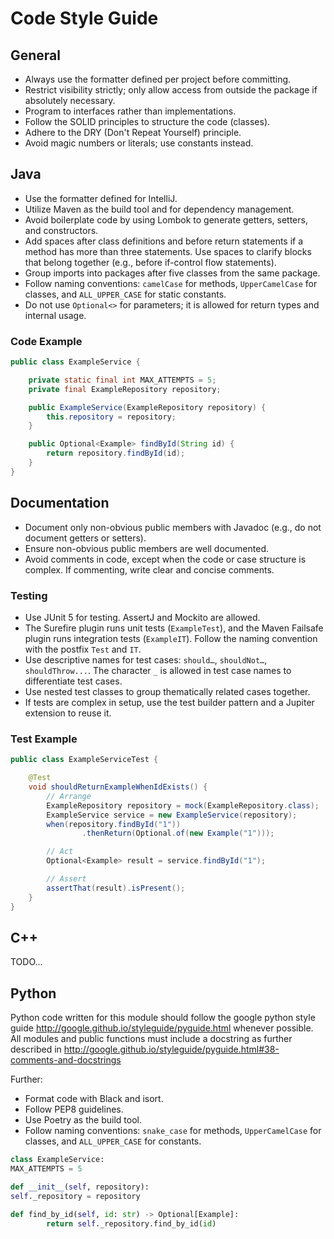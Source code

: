 # Code Style Guide

## General

- Always use the formatter defined per project before committing.
- Restrict visibility strictly; only allow access from outside the package if absolutely necessary.
- Program to interfaces rather than implementations.
- Follow the SOLID principles to structure the code (classes).
- Adhere to the DRY (Don't Repeat Yourself) principle.
- Avoid magic numbers or literals; use constants instead.

## Java

- Use the formatter defined for IntelliJ.
- Utilize Maven as the build tool and for dependency management.
- Avoid boilerplate code by using Lombok to generate getters, setters, and constructors.
- Add spaces after class definitions and before return statements if a method has more than three statements. Use spaces
  to clarify blocks that belong together (e.g., before if-control flow statements).
- Group imports into packages after five classes from the same package.
- Follow naming conventions: `camelCase` for methods, `UpperCamelCase` for classes, and `ALL_UPPER_CASE` for static
  constants.
- Do not use `Optional<>` for parameters; it is allowed for return types and internal usage.

### Code Example

```java
public class ExampleService {

    private static final int MAX_ATTEMPTS = 5;
    private final ExampleRepository repository;

    public ExampleService(ExampleRepository repository) {
        this.repository = repository;
    }

    public Optional<Example> findById(String id) {
        return repository.findById(id);
    }
}
```

## Documentation

- Document only non-obvious public members with Javadoc (e.g., do not document getters or setters).
- Ensure non-obvious public members are well documented.
- Avoid comments in code, except when the code or case structure is complex. If commenting, write clear and concise
  comments.

### Testing

- Use JUnit 5 for testing. AssertJ and Mockito are allowed.
- The Surefire plugin runs unit tests (`ExampleTest`), and the Maven Failsafe plugin runs integration
  tests (`ExampleIT`). Follow the naming convention with the postfix `Test` and `IT`.
- Use descriptive names for test cases: `should…`, `shouldNot…`, `shouldThrow...`. The character `_` is allowed in test
  case names to differentiate test cases.
- Use nested test classes to group thematically related cases together.
- If tests are complex in setup, use the test builder pattern and a Jupiter extension to reuse it.

### Test Example

```java
public class ExampleServiceTest {

    @Test
    void shouldReturnExampleWhenIdExists() {
        // Arrange
        ExampleRepository repository = mock(ExampleRepository.class);
        ExampleService service = new ExampleService(repository);
        when(repository.findById("1"))
                .thenReturn(Optional.of(new Example("1")));

        // Act
        Optional<Example> result = service.findById("1");

        // Assert
        assertThat(result).isPresent();
    }
}
```

## C++

TODO...

## Python

Python code written for this module should follow the google python style
guide <http://google.github.io/styleguide/pyguide.html> whenever possible.
All modules and public functions must include a docstring as further described
in <http://google.github.io/styleguide/pyguide.html#38-comments-and-docstrings>

Further:

- Format code with Black and isort.
- Follow PEP8 guidelines.
- Use Poetry as the build tool.
- Follow naming conventions: `snake_case` for methods, `UpperCamelCase` for classes, and `ALL_UPPER_CASE` for constants.

```Python
class ExampleService:
MAX_ATTEMPTS = 5

def __init__(self, repository):
self._repository = repository

def find_by_id(self, id: str) -> Optional[Example]:
        return self._repository.find_by_id(id)
```

